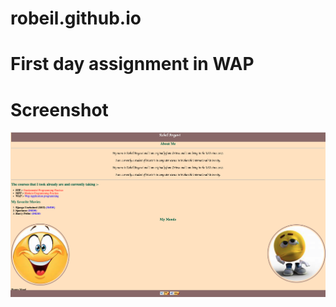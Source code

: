 # robeil.github.io

# First day assignment in WAP

# Screenshot
![](https://github.com/robeil/aboutme/blob/main/Screen%20Shot%202022-04-26%20at%206.08.39%20PM.png)